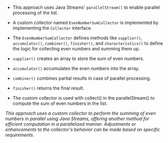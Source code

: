 - This approach uses Java Streams' `parallelStream()` to enable parallel processing of the list.

- A custom collector named `EvenNumberSumCollector` is implemented by implementing the `Collector` interface.

- The `EvenNumberSumCollector` defines methods like `supplier()`, `accumulator()`, `combiner()`, `finisher()`, and `characteristics()` to define the logic for collecting even numbers and summing them up.

- `supplier()` creates an array to store the sum of even numbers.
- `accumulator()` accumulates the even numbers into the array.
- `combiner()` combines partial results in case of parallel processing.
- `finisher()` returns the final result.
- The custom collector is used with collect() in the parallelStream() to compute the sum of even numbers in the list.

*This approach uses a custom collector to perform the summing of even numbers in parallel using Java Streams, offering another method for efficient computation in a parallelized manner. Adjustments or enhancements to the collector's behavior can be made based on specific requirements.*